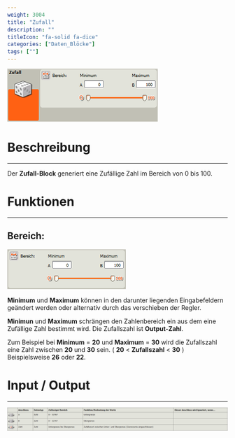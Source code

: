 ```yaml
---
weight: 3004
title: "Zufall"
description: ""
titleIcon: "fa-solid fa-dice"
categories: ["Daten_Blöcke"]
tags: [""]
---
```


![Block.png](/images/nxt-images/Kapitel%205%20Daten/5.5%20Zufall/Block.png)

# Beschreibung
---

Der **Zufall-Block** generiert eine Zufällige Zahl im Bereich von 0 bis 100.

# Funktionen
---

## Bereich:

![Bereich.png](/images/nxt-images/Kapitel%205%20Daten/5.5%20Zufall/Bereich.png)

**Minimum** und **Maximum** können in den darunter liegenden Eingabefeldern geändert werden oder alternativ durch das verschieben der Regler. 

**Minimun** und **Maximum** schrängen den Zahlenbereich ein aus dem eine Zufällige Zahl bestimmt wird. Die Zufallszahl ist **Output-Zahl**.

Zum Beispiel bei **Minimum** = **20** und **Maximum** = **30** wird die Zufallszahl eine Zahl zwischen **20** und **30** sein. ( **20** < **Zufallszahl** < **30** ) Beispielsweise **26** oder **22**.

# Input / Output
---

![Zufall-Block.png](/images/nxt-images/Tabellen/Zufalls-Block.png)

<!--
| Bild                                                                                         | Datentyp    | Input / Output | Name     |Beschreibung|
| -------------------------------------------------------------------------------------------- | ------------| ------------ |----------|------------|
| ![Input1.png](/images/nxt-images/Kapitel%205%20Daten/Input1.png)  | Zahl | Input  | A        | In Arbeit 
| ![Input2.png](/images/nxt-images/Kapitel%205%20Daten/Input2.png)  | Zahl | Input  | B        | In Arbeit
| ![Input4.png](/images/nxt-images/Kapitel%205%20Daten/Input4.png)  | Zahl | Output | Ergebnis | In Arbeit
-->